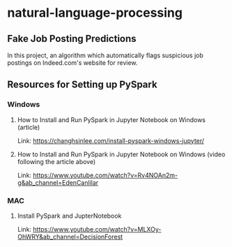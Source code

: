 # natural-language-processing
## Fake Job Posting Predictions
In this project, an algorithm which automatically flags suspicious job postings on Indeed.com's website for review. 

## Resources for Setting up PySpark

### Windows
  1. How to Install and Run PySpark in Jupyter Notebook on Windows (article) 
 
      Link: https://changhsinlee.com/install-pyspark-windows-jupyter/
  2. How to Install and Run PySpark in Jupyter Notebook on Windows (video following the article above)
  
      Link: https://www.youtube.com/watch?v=Rv4NOAn2m-g&ab_channel=EdenCanlilar
### MAC
  1. Install PySpark and JupterNotebook
  
      Link: https://www.youtube.com/watch?v=MLXOy-OhWRY&ab_channel=DecisionForest
